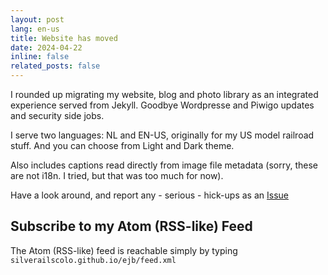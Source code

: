 ```yaml
---
layout: post
lang: en-us
title: Website has moved
date: 2024-04-22
inline: false
related_posts: false
---
```


I rounded up migrating my website, blog and photo library as an integrated experience served from Jekyll. Goodbye Wordpresse and Piwigo updates and security side jobs.

I serve two languages: NL and EN-US, originally for my US model railroad stuff. And you can choose from Light and Dark theme.

Also includes captions read directly from image file metadata (sorry, these are not i18n. I tried, but that was too much for now).

Have a look around, and report any - serious - hick-ups as an [Issue](https://github.com/silverailscolo/ejb/issues)

## Subscribe to my Atom (RSS-like) Feed

The Atom (RSS-like) feed is reachable simply by typing ``silverailscolo.github.io/ejb/feed.xml``
